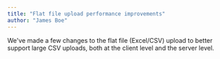 ```yaml
---
title: "Flat file upload performance improvements"
author: "James Boe"
---
```

We've made a few changes to the flat file (Excel/CSV) upload to better support large CSV uploads, both at the client level and the server level.<!--more-->